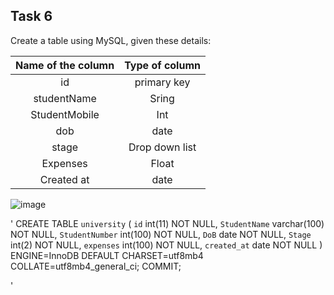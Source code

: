 ## Task 6
Create a table using MySQL, given these details:


| Name of the column        | Type of column|
| :-------------: | :-------------: |
| id |primary key |
| studentName | Sring |
| StudentMobile | Int |
| dob | date |
| stage | Drop down list |
| Expenses | Float |
| Created at | date |



![image](https://github.com/astral-fate/UN-Women-Back-End-Scholarship/assets/63984422/47c8e4ae-2c45-49ab-a080-b176461983d4)


'
CREATE TABLE `university` (
  `id` int(11) NOT NULL,
  `StudentName` varchar(100) NOT NULL,
  `StudentNumber` int(100) NOT NULL,
  `DoB` date NOT NULL,
  `Stage` int(2) NOT NULL,
  `expenses` int(100) NOT NULL,
  `created_at` date NOT NULL
) ENGINE=InnoDB DEFAULT CHARSET=utf8mb4 COLLATE=utf8mb4_general_ci;
COMMIT;

'
